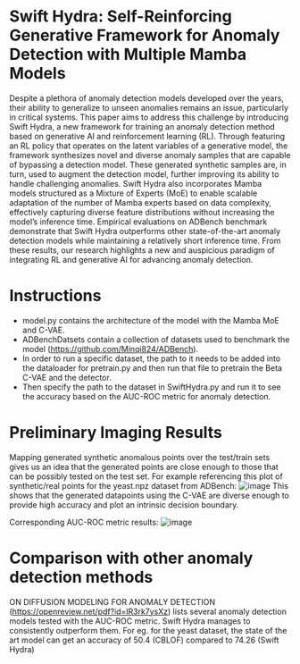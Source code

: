 # Swift Hydra: Self-Reinforcing Generative Framework for Anomaly Detection with Multiple Mamba Models
Despite a plethora of anomaly detection models developed over the years, their
ability to generalize to unseen anomalies remains an issue, particularly in critical
systems. This paper aims to address this challenge by introducing Swift Hydra, a
new framework for training an anomaly detection method based on generative AI
and reinforcement learning (RL). Through featuring an RL policy that operates on
the latent variables of a generative model, the framework synthesizes novel and
diverse anomaly samples that are capable of bypassing a detection model. These
generated synthetic samples are, in turn, used to augment the detection model,
further improving its ability to handle challenging anomalies. Swift Hydra also
incorporates Mamba models structured as a Mixture of Experts (MoE) to enable
scalable adaptation of the number of Mamba experts based on data complexity,
effectively capturing diverse feature distributions without increasing the model’s
inference time. Empirical evaluations on ADBench benchmark demonstrate that
Swift Hydra outperforms other state-of-the-art anomaly detection models while
maintaining a relatively short inference time. From these results, our research
highlights a new and auspicious paradigm of integrating RL and generative AI for
advancing anomaly detection.

# Instructions
- model.py contains the architecture of the model with the Mamba MoE and C-VAE.
- ADBenchDatsets contain a collection of datasets used to benchmark the model (https://github.com/Minqi824/ADBench).
- In order to run a specific dataset, the path to it needs to be added into the dataloader for pretrain.py and then run that file to pretrain the Beta C-VAE and the detector.
- Then specify the path to the dataset in SwiftHydra.py and run it to see the accuracy based on the AUC-ROC metric for anomaly detection.

# Preliminary Imaging Results
Mapping generated synthetic anomalous points over the test/train sets gives us an idea that the generated points are close enough to those that can be possibly tested on the test set. For example referencing this plot of synthetic/real points for the yeast.npz dataset from ADBench:
![image](https://github.com/user-attachments/assets/6c1cf77d-7a7d-4b27-8ff5-6939979fccde)
This shows that the generated datapoints using the C-VAE are diverse enough to provide high accuracy and plot an intrinsic decision boundary.

Corresponding AUC-ROC metric results:
![image](https://github.com/user-attachments/assets/7906615c-5e33-4006-883d-41fd48922914)


# Comparison with other anomaly detection methods
ON DIFFUSION MODELING FOR ANOMALY DETECTION (https://openreview.net/pdf?id=lR3rk7ysXz) lists several anomaly detection models tested with the AUC-ROC metric. Swift Hydra manages to consistently outperform them. For eg. for the yeast dataset, the state of the art model can get an accuracy of 50.4 (CBLOF) compared to 74.26 (Swift Hydra)

